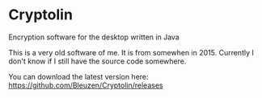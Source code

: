 # Cryptolin
Encryption software for the desktop written in Java

This is a very old software of me. It is from somewhen in 2015.
Currently I don't know if I still have the source code somewhere.

You can download the latest version here:
https://github.com/Bleuzen/Cryptolin/releases
